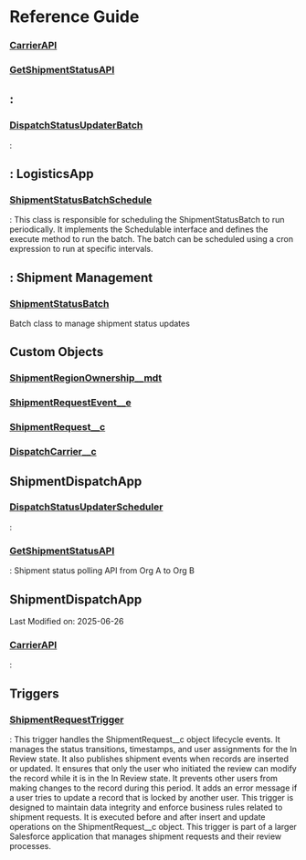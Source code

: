 # Reference Guide

### [CarrierAPI](miscellaneous/CarrierAPI.md)

### [GetShipmentStatusAPI](miscellaneous/GetShipmentStatusAPI.md)

## :

### [DispatchStatusUpdaterBatch](DispatchStatusUpdaterBatch.md)

:

## : LogisticsApp

### [ShipmentStatusBatchSchedule](logisticsapp/ShipmentStatusBatchSchedule.md)

: 
This class is responsible for scheduling the ShipmentStatusBatch to run periodically. 
It implements the Schedulable interface and defines the execute method to run the batch. 
The batch can be scheduled using a cron expression to run at specific intervals.

## : Shipment Management

### [ShipmentStatusBatch](shipment-management/ShipmentStatusBatch.md)

Batch class to manage shipment status updates

## Custom Objects

### [ShipmentRegionOwnership__mdt](custom-objects/ShipmentRegionOwnership__mdt.md)

### [ShipmentRequestEvent__e](custom-objects/ShipmentRequestEvent__e.md)

### [ShipmentRequest__c](custom-objects/ShipmentRequest__c.md)

### [DispatchCarrier__c](custom-objects/DispatchCarrier__c.md)

## ShipmentDispatchApp

### [DispatchStatusUpdaterScheduler](shipmentdispatchapp/DispatchStatusUpdaterScheduler.md)

:

### [GetShipmentStatusAPI](shipmentdispatchapp/GetShipmentStatusAPI.md)

: Shipment status polling API from Org A to Org B

## ShipmentDispatchApp
Last Modified on: 2025-06-26

### [CarrierAPI](shipmentdispatchapp-last-modified-on-2025-06-26/CarrierAPI.md)

:

## Triggers

### [ShipmentRequestTrigger](triggers/ShipmentRequestTrigger.md)

: 
This trigger handles the ShipmentRequest__c object lifecycle events. 
It manages the status transitions, timestamps, and user assignments for the In Review state. 
It also publishes shipment events when records are inserted or updated. 
It ensures that only the user who initiated the review can modify the record while it is in the In Review state. 
It prevents other users from making changes to the record during this period. 
It adds an error message if a user tries to update a record that is locked by another user. 
This trigger is designed to maintain data integrity and enforce business rules related to shipment requests. 
It is executed before and after insert and update operations on the ShipmentRequest__c object. 
This trigger is part of a larger Salesforce application that manages shipment requests and their review processes.
